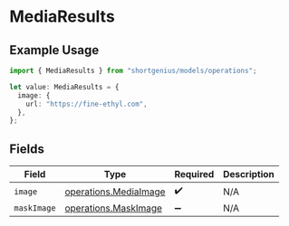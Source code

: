 # MediaResults

## Example Usage

```typescript
import { MediaResults } from "shortgenius/models/operations";

let value: MediaResults = {
  image: {
    url: "https://fine-ethyl.com",
  },
};
```

## Fields

| Field                                                          | Type                                                           | Required                                                       | Description                                                    |
| -------------------------------------------------------------- | -------------------------------------------------------------- | -------------------------------------------------------------- | -------------------------------------------------------------- |
| `image`                                                        | [operations.MediaImage](../../models/operations/mediaimage.md) | :heavy_check_mark:                                             | N/A                                                            |
| `maskImage`                                                    | [operations.MaskImage](../../models/operations/maskimage.md)   | :heavy_minus_sign:                                             | N/A                                                            |